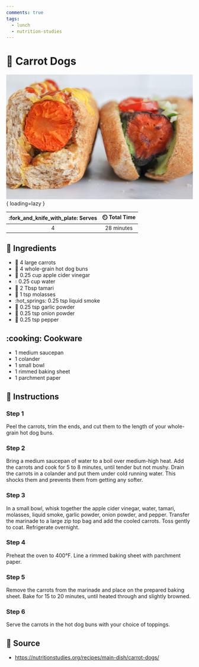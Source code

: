 ```yaml
---
comments: true
tags:
  - lunch
  - nutrition-studies
---
```

# :hotdog: Carrot Dogs

![Carrot Dogs][1]{ loading=lazy }

| :fork_and_knife_with_plate: Serves | :timer_clock: Total Time |
|:----------------------------------:|:-----------------------: |
| 4 | 28 minutes |

## :salt: Ingredients

- :carrot: 4 large carrots
- :hotdog: 4 whole-grain hot dog buns
- :sake: 0.25 cup apple cider vinegar
- :droplet: 0.25 cup water
- :takeout_box: 2 Tbsp tamari
- :maple_leaf: 1 tsp molasses
- :hot_springs: 0.25 tsp liquid smoke
- :garlic: 0.25 tsp garlic powder
- :onion: 0.25 tsp onion powder
- :salt: 0.25 tsp pepper

## :cooking: Cookware

- 1 medium saucepan
- 1 colander
- 1 small bowl
- 1 rimmed baking sheet
- 1 parchment paper

## :pencil: Instructions

### Step 1

Peel the carrots, trim the ends, and cut them to the length of your whole-grain hot dog buns.

### Step 2

Bring a medium saucepan of water to a boil over medium-high heat. Add the carrots and cook for 5 to 8 minutes, until
tender but not mushy. Drain the carrots in a colander and put them under cold running water. This shocks them and
prevents them from getting any softer.

### Step 3

In a small bowl, whisk together the apple cider vinegar, water, tamari, molasses, liquid smoke, garlic powder, onion
powder, and pepper. Transfer the marinade to a large zip top bag and add the cooled carrots. Toss gently to coat.
Refrigerate overnight.

### Step 4

Preheat the oven to 400°F. Line a rimmed baking sheet with parchment paper.

### Step 5

Remove the carrots from the marinade and place on the prepared baking sheet. Bake for 15 to 20 minutes, until heated
through and slightly browned.

### Step 6

Serve the carrots in the hot dog buns with your choice of toppings.

## :link: Source

- <https://nutritionstudies.org/recipes/main-dish/carrot-dogs/>

[1]: <../assets/images/carrot-dogs.jpg>

